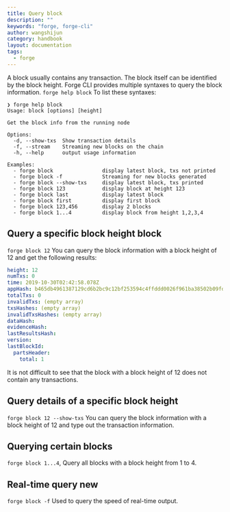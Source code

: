 ```yaml
---
title: Query block
description: ""
keywords: "forge, forge-cli"
author: wangshijun
category: handbook
layout: documentation
tags:
  - forge
---
```


A block usually contains any transaction. The block itself can be identified by the block height. Forge CLI provides multiple syntaxes to query the block information. `forge help block` To list these syntaxes:

```shell
❯ forge help block
Usage: block [options] [height]

Get the block info from the running node

Options:
  -d, --show-txs  Show transaction details
  -f, --stream    Streaming new blocks on the chain
  -h, --help      output usage information

Examples:
  - forge block                display latest block, txs not printed
  - forge block -f             Streaming for new blocks generated
  - forge block --show-txs     display latest block, txs printed
  - forge block 123            display block at height 123
  - forge block last           display latest block
  - forge block first          display first block
  - forge block 123,456        display 2 blocks
  - forge block 1...4          display block from height 1,2,3,4
```

## Query a specific block height block

`forge block 12` You can query the block information with a block height of 12 and get the following results:

```yaml
height: 12
numTxs: 0
time: 2019-10-30T02:42:58.078Z
appHash: b465db4961387129cd6b2bc9c12bf253594c4ffddd0026f961ba38502b09fdff
totalTxs: 0
invalidTxs: (empty array)
txsHashes: (empty array)
invalidTxsHashes: (empty array)
dataHash:
evidenceHash:
lastResultsHash:
version:
lastBlockId:
  partsHeader:
    total: 1
```

It is not difficult to see that the block with a block height of 12 does not contain any transactions.

## Query details of a specific block height

`forge block 12 --show-txs` You can query the block information with a block height of 12 and type out the transaction information.

## Querying certain blocks

`forge block 1...4`, Query all blocks with a block height from 1 to 4.

## Real-time query new

`forge block -f` Used to query the speed of real-time output.
